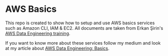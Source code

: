 # AWS Basics

This repo is created to show how to setup and use AWS basics services such as Amazon CLI, IAM & EC2. All documents are taken from Erkan Şirin's [AWS Data Engineering training](https://bootcamp.veribilimiokulu.com/bootcamp-programlari/aws-cloud-data-engineering-bootcamp/).

If you want to know more about these services  follow my medium and look at my article about [AWS Data Engineering: Basics]().
